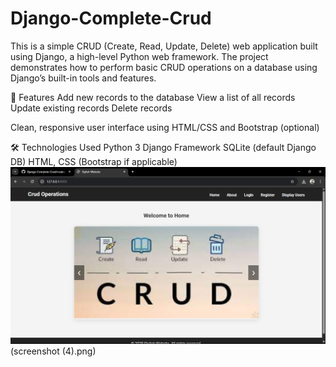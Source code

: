 # Django-Complete-Crud
This is a simple CRUD (Create, Read, Update, Delete) web application built using Django, a high-level Python web framework. The project demonstrates how to perform basic CRUD operations on a database using Django’s built-in tools and features.  

🔧 Features
Add new records to the database
View a list of all records
Update existing records
Delete records

Clean, responsive user interface using HTML/CSS and Bootstrap (optional)

🛠️ Technologies 
Used Python 3
Django Framework
SQLite (default Django DB)
HTML, CSS (Bootstrap if applicable)
![App Screenshot](screenshot-1.png)
(screenshot (4).png)
